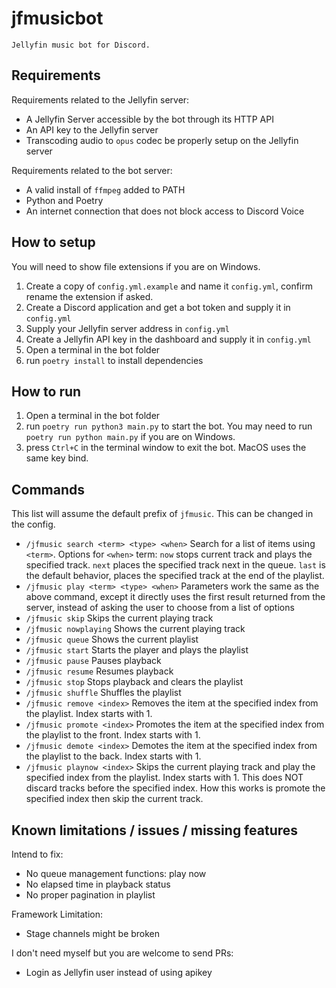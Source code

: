 # jfmusicbot

    Jellyfin music bot for Discord.

## Requirements

Requirements related to the Jellyfin server:

- A Jellyfin Server accessible by the bot through its HTTP API
- An API key to the Jellyfin server
- Transcoding audio to `opus` codec be properly setup on the Jellyfin server

Requirements related to the bot server:

- A valid install of `ffmpeg` added to PATH
- Python and Poetry
- An internet connection that does not block access to Discord Voice

## How to setup

You will need to show file extensions if you are on Windows.

1. Create a copy of `config.yml.example` and name it `config.yml`, confirm rename the extension if asked.
2. Create a Discord application and get a bot token and supply it in `config.yml`
3. Supply your Jellyfin server address in `config.yml`
4. Create a Jellyfin API key in the dashboard and supply it in `config.yml`
5. Open a terminal in the bot folder
6. run `poetry install` to install dependencies

## How to run

1. Open a terminal in the bot folder
2. run `poetry run python3 main.py` to start the bot. You may need to run `poetry run python main.py` if you are on Windows.
3. press `Ctrl+C` in the terminal window to exit the bot. MacOS uses the same key bind.

## Commands

This list will assume the default prefix of `jfmusic`. This can be changed in the config.

- `/jfmusic search <term> <type> <when>`
  Search for a list of items using `<term>`. Options for `<when>` term: `now` stops current track and plays the specified track. `next` places the specified track next in the queue. `last` is the default behavior, places the specified track at the end of the playlist.
- `/jfmusic play <term> <type> <when>`
  Parameters work the same as the above command, except it directly uses the first result returned from the server, instead of asking the user to choose from a list of options
- `/jfmusic skip`
  Skips the current playing track
- `/jfmusic nowplaying`
  Shows the current playing track
- `/jfmusic queue`
  Shows the current playlist
- `/jfmusic start`
  Starts the player and plays the playlist
- `/jfmusic pause`
  Pauses playback
- `/jfmusic resume`
  Resumes playback
- `/jfmusic stop`
  Stops playback and clears the playlist
- `/jfmusic shuffle`
  Shuffles the playlist
- `/jfmusic remove <index>`
  Removes the item at the specified index from the playlist. Index starts with 1.
- `/jfmusic promote <index>`
  Promotes the item at the specified index from the playlist to the front. Index starts with 1.
- `/jfmusic demote <index>`
  Demotes the item at the specified index from the playlist to the back. Index starts with 1.
- `/jfmusic playnow <index>`
  Skips the current playing track and play the specified index from the playlist. Index starts with 1. This does NOT discard tracks before the specified index. How this works is promote the specified index then skip the current track.

## Known limitations / issues / missing features

Intend to fix:

- No queue management functions: play now
- No elapsed time in playback status
- No proper pagination in playlist

Framework Limitation:

- Stage channels might be broken

I don't need myself but you are welcome to send PRs:

- Login as Jellyfin user instead of using apikey
